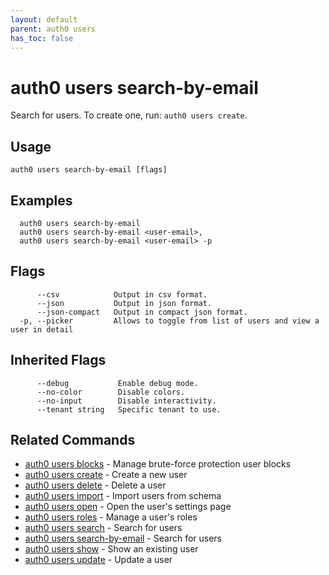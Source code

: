 ```yaml
---
layout: default
parent: auth0 users
has_toc: false
---
```

# auth0 users search-by-email

Search for users. To create one, run: `auth0 users create`.

## Usage
```
auth0 users search-by-email [flags]
```

## Examples

```
  auth0 users search-by-email
  auth0 users search-by-email <user-email>,
  auth0 users search-by-email <user-email> -p
```


## Flags

```
      --csv            Output in csv format.
      --json           Output in json format.
      --json-compact   Output in compact json format.
  -p, --picker         Allows to toggle from list of users and view a user in detail
```


## Inherited Flags

```
      --debug           Enable debug mode.
      --no-color        Disable colors.
      --no-input        Disable interactivity.
      --tenant string   Specific tenant to use.
```


## Related Commands

- [auth0 users blocks](auth0_users_blocks.md) - Manage brute-force protection user blocks
- [auth0 users create](auth0_users_create.md) - Create a new user
- [auth0 users delete](auth0_users_delete.md) - Delete a user
- [auth0 users import](auth0_users_import.md) - Import users from schema
- [auth0 users open](auth0_users_open.md) - Open the user's settings page
- [auth0 users roles](auth0_users_roles.md) - Manage a user's roles
- [auth0 users search](auth0_users_search.md) - Search for users
- [auth0 users search-by-email](auth0_users_search-by-email.md) - Search for users
- [auth0 users show](auth0_users_show.md) - Show an existing user
- [auth0 users update](auth0_users_update.md) - Update a user


